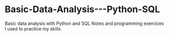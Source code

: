# Basic-Data-Analysis---Python-SQL

Basic data analysis with Python and SQL
Notes and programming exercices I used to practice my skills. 
